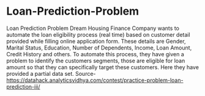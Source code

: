 # Loan-Prediction-Problem
Loan Prediction Problem  Dream Housing Finance Company wants to automate the loan eligibility process (real time) based on customer detail provided while filling online application form. These details are Gender, Marital Status, Education, Number of Dependents, Income, Loan Amount, Credit History and others. To automate this process, they have given a problem to identify the customers segments, those are eligible for loan amount so that they can specifically target these customers. Here they have provided a partial data set.  Source- https://datahack.analyticsvidhya.com/contest/practice-problem-loan-prediction-iii/
